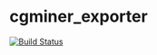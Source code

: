 # cgminer_exporter

[![Build Status](http://drone.local/api/badges/kamikadzem22/cgminer_exporter/status.svg)](http://drone.local/kamikadzem22/cgminer_exporter)